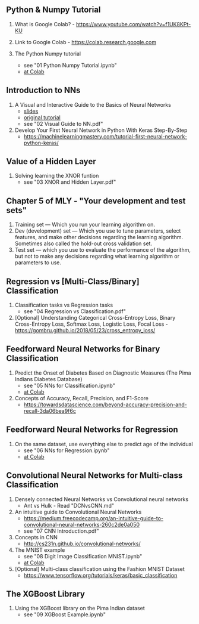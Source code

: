 ## Python & Numpy Tutorial
1. What is Google Colab? - https://www.youtube.com/watch?v=f1UK8KPt-KU

1. Link to Google Colab - https://colab.research.google.com

1. The Python Numpy tutorial
   - see "01 Python Numpy Tutorial.ipynb"
   - [at Colab](https://colab.research.google.com/drive/1TOOqWylczZ3V6NkPhWiHmWb4sXbBLagg)

## Introduction to NNs
1. A Visual and Interactive Guide to the Basics of Neural Networks  
   - [slides](https://docs.google.com/presentation/d/1BnznMKu3NYNoghGcb58TT27LFgcdNStdQIN3UdOHZa8/edit?usp=sharing)  
   - [original tutorial](http://jalammar.github.io/visual-interactive-guide-basics-neural-networks/)  
   - see "02 Visual Guide to NN.pdf"  
1. Develop Your First Neural Network in Python With Keras Step-By-Step
   - https://machinelearningmastery.com/tutorial-first-neural-network-python-keras/

## Value of a Hidden Layer
1. Solving learning the XNOR funtion
   - see "03 XNOR and Hidden Layer.pdf"

## Chapter 5 of MLY - "Your development and test sets"
1. Training set — Which you run your learning algorithm on.
1. Dev (development) set — Which you use to tune parameters, select features, and make other decisions regarding the learning algorithm. Sometimes also called the hold-out cross validation set.
1. Test set — which you use to evaluate the performance of the algorithm, but not to make
any decisions regarding what learning algorithm or parameters to use.

## Regression vs [Multi-Class/Binary] Classification 
1. Classification tasks vs Regression tasks
   - see "04 Regression vs Classification.pdf"
1. [Optional] Understanding Categorical Cross-Entropy Loss, Binary Cross-Entropy Loss, Softmax Loss, Logistic Loss, Focal Loss - https://gombru.github.io/2018/05/23/cross_entropy_loss/

## Feedforward Neural Networks for Binary Classification
1. Predict the Onset of Diabetes Based on Diagnostic Measures (The Pima Indians Diabetes Database)
   - see "05 NNs for Classification.ipynb" 
   - [at Colab](https://colab.research.google.com/drive/1Y8MShp6dyccPUnq0oprLZ6dt2H2umFGx)  
1. Concepts of Accuracy, Recall, Precision, and F1-Score
   - https://towardsdatascience.com/beyond-accuracy-precision-and-recall-3da06bea9f6c  

## Feedforward Neural Networks for Regression
1. On the same dataset, use everything else to predict age of the individual
   - see "06 NNs for Regression.ipynb"
   - [at Colab](https://colab.research.google.com/drive/1N8ONivJ0A6naBaO1A0uyAFdLw89sJLYY)

## Convolutional Neural Networks for Multi-class Classification
1. Densely connected Neural Networks vs Convolutional neural networks
   - Ant vs Hulk - Read "DCNvsCNN.md"
1. An intuitive guide to Convolutional Neural Networks 
   - https://medium.freecodecamp.org/an-intuitive-guide-to-convolutional-neural-networks-260c2de0a050
   - see "07 CNN Introduction.pdf"
1. Concepts in CNN
   - http://cs231n.github.io/convolutional-networks/
1. The MNIST example
   - see "08 Digit Image Classification MNIST.ipynb"
   - [at Colab](https://colab.research.google.com/drive/16t0IYpq3YsGRaWdsd065e6zdRbGqJ0mY)
1. [Optional] Multi-class classification using the Fashion MNIST Dataset
   - https://www.tensorflow.org/tutorials/keras/basic_classification  

## The XGBoost Library
1. Using the XGBoost library on the Pima Indian dataset
   - see "09 XGBoost Example.ipynb"
